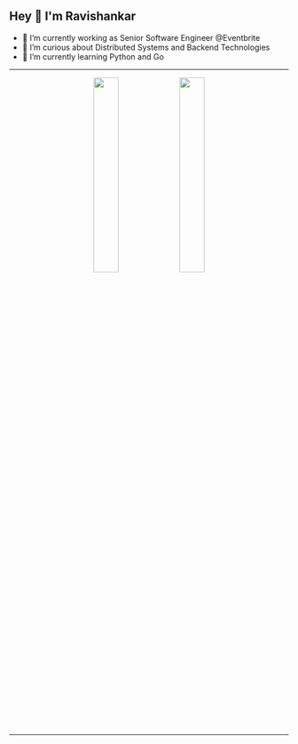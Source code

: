 ## Hey 👋 I'm Ravishankar

- 🔭 I’m currently working as Senior Software Engineer @Eventbrite
- 🧐 I’m curious about Distributed Systems and Backend Technologies
- 🌱 I’m currently learning Python and Go

---

<p align="center" vertical-align="top">
    <img width="30%" src="https://github-readme-stats.vercel.app/api/top-langs/?username=ravishankar15&theme=default&layout=compact&hide_border=true"/>
    <img width="30%" src="https://github-readme-stats.vercel.app/api?username=ravishankar15&theme=default&layout=compact&hide_border=true&show_icons=true&count_private=true&hide_rank=true&include_all_commits=true&hide_title=true"/>
</p>

---

<!--
**ravishankar15/ravishankar15** is a ✨ _special_ ✨ repository because its `README.md` (this file) appears on your GitHub profile.

Here are some ideas to get you started:

- 🔭 I’m currently working on ...
- 🌱 I’m currently learning ...
- 👯 I’m looking to collaborate on ...
- 🤔 I’m looking for help with ...
- 💬 Ask me about ...
- 📫 How to reach me: ...
- 😄 Pronouns: ...
- ⚡ Fun fact: ...
-->
